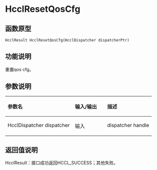 # HcclResetQosCfg 

## 函数原型<a name="zh-cn_topic_0000001926464488_section263mcpsimp"></a>

```
HcclResult HcclResetQosCfg(HcclDispatcher dispatcherPtr)
```

## 功能说明<a name="zh-cn_topic_0000001926464488_section265mcpsimp"></a>

重置qos cfg。

## 参数说明<a name="zh-cn_topic_0000001926464488_section267mcpsimp"></a>

<a name="zh-cn_topic_0000001926464488_table268mcpsimp"></a>
<table><thead align="left"><tr id="zh-cn_topic_0000001926464488_row274mcpsimp"><th class="cellrowborder" valign="top" width="46%" id="mcps1.1.4.1.1"><p id="zh-cn_topic_0000001926464488_p276mcpsimp"><a name="zh-cn_topic_0000001926464488_p276mcpsimp"></a><a name="zh-cn_topic_0000001926464488_p276mcpsimp"></a>参数名</p>
</th>
<th class="cellrowborder" valign="top" width="22%" id="mcps1.1.4.1.2"><p id="zh-cn_topic_0000001926464488_p278mcpsimp"><a name="zh-cn_topic_0000001926464488_p278mcpsimp"></a><a name="zh-cn_topic_0000001926464488_p278mcpsimp"></a>输入/输出</p>
</th>
<th class="cellrowborder" valign="top" width="32%" id="mcps1.1.4.1.3"><p id="zh-cn_topic_0000001926464488_p280mcpsimp"><a name="zh-cn_topic_0000001926464488_p280mcpsimp"></a><a name="zh-cn_topic_0000001926464488_p280mcpsimp"></a>描述</p>
</th>
</tr>
</thead>
<tbody><tr id="zh-cn_topic_0000001926464488_row282mcpsimp"><td class="cellrowborder" valign="top" width="46%" headers="mcps1.1.4.1.1 "><p id="zh-cn_topic_0000001926464488_p284mcpsimp"><a name="zh-cn_topic_0000001926464488_p284mcpsimp"></a><a name="zh-cn_topic_0000001926464488_p284mcpsimp"></a>HcclDispatcher dispatcher</p>
</td>
<td class="cellrowborder" valign="top" width="22%" headers="mcps1.1.4.1.2 "><p id="zh-cn_topic_0000001926464488_p286mcpsimp"><a name="zh-cn_topic_0000001926464488_p286mcpsimp"></a><a name="zh-cn_topic_0000001926464488_p286mcpsimp"></a>输入</p>
</td>
<td class="cellrowborder" valign="top" width="32%" headers="mcps1.1.4.1.3 "><p id="zh-cn_topic_0000001926464488_p288mcpsimp"><a name="zh-cn_topic_0000001926464488_p288mcpsimp"></a><a name="zh-cn_topic_0000001926464488_p288mcpsimp"></a>dispatcher handle</p>
</td>
</tr>
</tbody>
</table>

## 返回值说明<a name="zh-cn_topic_0000001926464488_section289mcpsimp"></a>

HcclResult：接口成功返回HCCL\_SUCCESS；其他失败。


